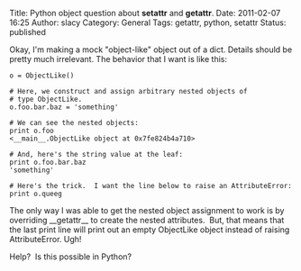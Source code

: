 Title: Python object question about __setattr__ and __getattr__.
Date: 2011-02-07 16:25
Author: slacy
Category: General
Tags: getattr, python, setattr
Status: published

Okay, I'm making a mock "object-like" object out of a dict. Details
should be pretty much irrelevant. The behavior that I want is like this:

    o = ObjectLike()

    # Here, we construct and assign arbitrary nested objects of
    # type ObjectLike.
    o.foo.bar.baz = 'something'

    # We can see the nested objects:
    print o.foo
    <__main__.ObjectLike object at 0x7fe824b4a710>

    # And, here's the string value at the leaf: 
    print o.foo.bar.baz 
    'something'

    # Here's the trick.  I want the line below to raise an AttributeError:
    print o.queeg

The only way I was able to get the nested object assignment to work is
by overriding \_\_getattr\_\_ to create the nested attributes.  But,
that means that the last print line will print out an empty ObjectLike
object instead of raising AttributeError. Ugh!

Help?  Is this possible in Python?
